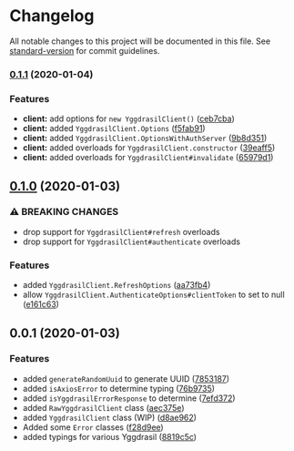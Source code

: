 # Changelog

All notable changes to this project will be documented in this file. See [standard-version](https://github.com/conventional-changelog/standard-version) for commit guidelines.

### [0.1.1](https://github.com/nodecraft-js/yggdrasil-client/compare/v0.1.0...v0.1.1) (2020-01-04)


### Features

* **client:** add options for `new YggdrasilClient()` ([ceb7cba](https://github.com/nodecraft-js/yggdrasil-client/commit/ceb7cba83956548f7482c89b5a97b4544775b6df))
* **client:** added `YggdrasilClient.Options` ([f5fab91](https://github.com/nodecraft-js/yggdrasil-client/commit/f5fab9160546a6980778e025a55fc8100965bcc9))
* **client:** added `YggdrasilClient.OptionsWithAuthServer` ([9b8d351](https://github.com/nodecraft-js/yggdrasil-client/commit/9b8d351146386d3b04f3f45e87067b2109c0c972))
* **client:** added overloads for `YggdrasilClient.constructor` ([39eaff5](https://github.com/nodecraft-js/yggdrasil-client/commit/39eaff5e39f550c8c55f18ef3bc29a2b0f5e4213))
* **client:** added overloads for `YggdrasilClient#invalidate` ([65979d1](https://github.com/nodecraft-js/yggdrasil-client/commit/65979d1014bae89d33eab0a5431a952e8839292e))

## [0.1.0](https://github.com/nodecraft-js/yggdrasil-client/compare/v0.0.1...v0.1.0) (2020-01-03)


### ⚠ BREAKING CHANGES

* drop support for `YggdrasilClient#refresh` overloads
* drop support for `YggdrasilClient#authenticate` overloads

### Features

* added `YggdrasilClient.RefreshOptions` ([aa73fb4](https://github.com/nodecraft-js/yggdrasil-client/commit/aa73fb428dbb52da16241f0f30969da110c261f5))
* allow `YggdrasilClient.AuthenticateOptions#clientToken` to set to null ([e161c63](https://github.com/nodecraft-js/yggdrasil-client/commit/e161c639d00e75b082b3165adcc79d5253f9a67b))

## 0.0.1 (2020-01-03)


### Features

* added `generateRandomUuid` to generate UUID ([7853187](https://github.com/nodecraft-js/yggdrasil-client/commit/78531872498e3b9fe0a16999e6ea71075d8c8868))
* added `isAxiosError` to determine typing ([76b9735](https://github.com/nodecraft-js/yggdrasil-client/commit/76b973581064ded383c3c69332d1f958f72fa4b5))
* added `isYggdrasilErrorResponse` to determine ([7efd372](https://github.com/nodecraft-js/yggdrasil-client/commit/7efd372dedc3c25aa3a7e0b64e4564e06ef6982b))
* added `RawYggdrasilClient` class ([aec375e](https://github.com/nodecraft-js/yggdrasil-client/commit/aec375e1a8e36e51e7f10519a799b4f4e40bb80d))
* added `YggdrasilClient` class (WIP) ([d8ae962](https://github.com/nodecraft-js/yggdrasil-client/commit/d8ae962ee56e84e5feaddc1de863eeb1e3885f01))
* Added some `Error` classes ([f28d9ee](https://github.com/nodecraft-js/yggdrasil-client/commit/f28d9eefecb7502629cb52f133741b7841a80a54))
* added typings for various Yggdrasil ([8819c5c](https://github.com/nodecraft-js/yggdrasil-client/commit/8819c5c31b61b2a5357f5d582095ce320af1cdf8))
